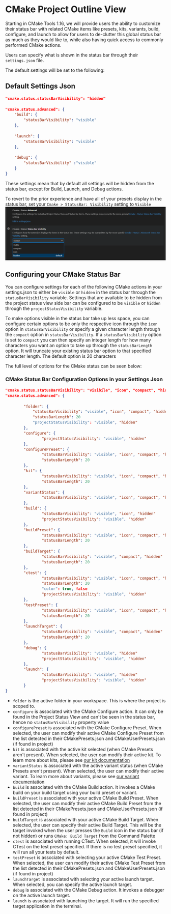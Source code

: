 # CMake Project Outline View

Starting in CMake Tools 1.16, we will provide users the ability to customize their status bar with related CMake items like presets, kits, variants, build, configure, and launch to allow for users to de-clutter this global status bar as much as they would like to, while also having quick access to commonly performed CMake actions.

Users can specify what is shown in the status bar through their `settings.json` file.

The default settings will be set to the following:
## Default Settings Json
```json
"cmake.status.statusBarVisibility": "hidden"

"cmake.status.advanced": {
    "build": {
        "statusBarVisibility": "visible"
    },

    "launch": {
        "statusBarVisibility": "visible"
    },

    "debug": {
        "statusBarVisibility" :"visible"
    }
}
```

These settings mean that by default all settings will be hidden from the status bar, except for Build, Launch, and Debug actions.

To revert to the prior experience and have all of your presets display in the status bar, set your `Cmake > StatusBar: Visibility` setting to `Visible`
![Screenshot of the Visaul Studio Code Settings view, with the CMake Statusbar: Visibility options. You can set these to visible, hidden, compact, or icon](images/cmake-statusbar-setting.png)

## Configuring your CMake Status Bar

 You can configure settings for each of the following CMake actions in your settings.json to either be `visible` or `hidden` in the status bar through the `statusBarVisibility` variable.  Settings that are available to be hidden from the project status view side bar can be configured to be `visible` or `hidden` through the `projectStatusVisibility` variable.
 
To make options visible in the status bar take up less space, you can configure certain options to be only the respective icon through the `icon` option in `statusBarVisibility` or specify a given character length through the `compact` option in `statusBarVisibility`. If a `statusBarVisibility` option is set to `compact` you can then specify an integer length for how many characters you want an option to take up through the `statusBarLength` option. It will truncate your existing status bar option to that specified character length. The default option is 20 characters
 
The full level of options for the CMake status can be seen below:

### CMake Status Bar Configuration Options in your Settings Json
```json
"cmake.status.statusBarVisibility": "visibile", "icon", "compact", "hidden" 
"cmake.status.advanced": { 

        "folder": { 
        	"statusBarVisibility": "visible", "icon", "compact", "hidden" 
            "statusBarLength": 20
            "projectStatusVisibility": "visible", "hidden" 
        }, 
        "configure": { 
            	"projectStatusVisibility": "visible", "hidden" 
        }, 
        "configurePreset": { 
            	"statusBarVisibility": "visible", "icon", "compact", "hidden" 
            	"statusBarLength": 20
        }, 
        "kit": { 
            	"statusBarVisibility": "visible", "icon", "compact", "hidden" 
            	"statusBarLength": 20 
        }, 
        "variantStatus": { 
            	"statusBarVisibility": "visible", "icon", "compact", "hidden" 
        }, 
        "build": { 
            	"statusBarVisibility": "visible", "icon", "hidden" 
            	"projectStatusVisibility": "visible", "hidden" 
        }, 
        "buildPreset": { 
            	"statusBarVisibility": "visible", "icon", "compact", "hidden" 
            	"statusBarLength": 20 
        }, 
        "buildTarget": { 
            	"statusBarVisibility": "visible", "compact", "hidden" 
            	"statusBarLength": 20 
        }, 
        "ctest": { 
            	"statusBarVisibility": "visible", "icon", "compact", "hidden" 
            	"statusBarLength": 20 
            	"color": true, false 
            	"projectStatusVisibility": "visible", "hidden" 
        }, 
        "testPreset": { 
            	"statusBarVisibility": "visible", "icon", "compact", "hidden" 
            	"statusBarLength": 20
        },
        "launchTarget": { 
            	"statusBarVisibility": "visible", "compact", "hidden" 
            	"statusBarLength": 20 
        }, 
        "debug": { 
            	"statusBarVisibility": "visible", "hidden" 
            	"projectStatusVisibility": "visible", "hidden" 
        },
        "launch": { 
            	"statusBarVisibility": "visible", "hidden" 
            	"projectStatusVisibility": "visible", "hidden" 
        }
}
```

* `folder` is the active folder in your workspace. This is where the project is scoped to.
* `configure` is associated with the CMake Configure action. It can only be found in the Project Status View and can't be seen in the status bar, hence no `statusBarVisibility` property value
* `configurePreset` is associated with the CMake Configure Preset. When selected, the user can modify their active CMake Configure Preset from the list detected in their CMakePresets.json and CMakeUserPresets.json (if found in project)
* `kit` is associated with the active kit selected (when CMake Presets aren't present). When selected, the user can modify their active kit. To learn more about kits, please see [our kit documentation](https://github.com/microsoft/vscode-cmake-tools/docs/kits.md)
* `variantStatus` is associated with the active variant status (when CMake Presets aren't present). When selected, the user can modify their active variant. To learn more about variants, please see [our variant documentation](https://github.com/microsoft/vscode-cmake-tools/docs/variants.md)
* `build` is associated with the CMake Build action. It invokes a CMake build on your build target using your build preset or variant.
* `buildPreset` is associated with your active CMake Build Preset. When selected, the user can modify their active CMake Build Preset from the list detected in their CMakePresets.json and CMakeUserPresets.json (if found in project)
* `buildTarget` is associated with your active CMake Build Target. When selected, the user can specify their active Build Target. This will be the target invoked when the user presses the `Build` icon in the status bar (if not hidden) or runs `CMake: Build Target` from the Command Palette
* `ctest` is associated with running CTest. When selected, it will invoke CTest on the test preset specified. If there is no test preset specified, it will run all your tests by default.
* `testPreset` is associated with selecting your active CMake Test Preset. When selected, the user can modify their active CMake Test Preset from the list detected in their CMakePresets.json and CMakeUserPresets.json (if found in project)
* `launchTarget` is associated with selecting your active launch target. When selected, you can specify the active launch target.
* `debug` is associated with the CMake Debug action. It invokes a debugger on the active launch target.
* `launch` is associated with launching the target. It will run the specified target application in the terminal.
